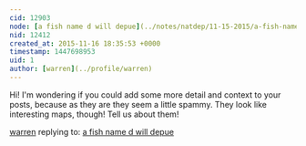 ```yaml
---
cid: 12903
node: [a fish name d will depue](../notes/natdep/11-15-2015/a-fish-name-d-will-depue)
nid: 12412
created_at: 2015-11-16 18:35:53 +0000
timestamp: 1447698953
uid: 1
author: [warren](../profile/warren)
---
```


Hi! I'm wondering if you could add some more detail and context to your posts, because as they are they seem a little spammy. They look like interesting maps, though! Tell us about them!

[warren](../profile/warren) replying to: [a fish name d will depue](../notes/natdep/11-15-2015/a-fish-name-d-will-depue)

